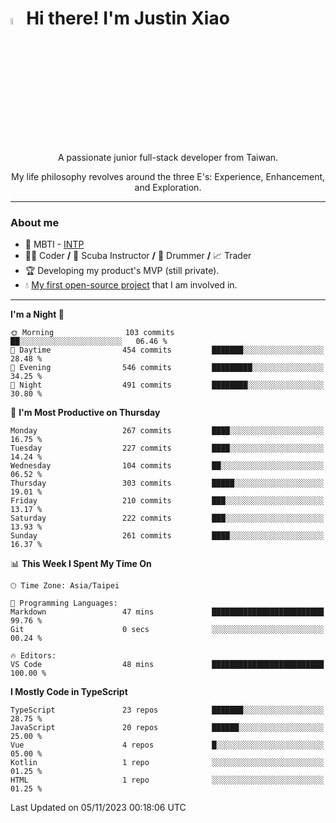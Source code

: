 # <img src="https://media.giphy.com/media/hvRJCLFzcasrR4ia7z/giphy.gif" width="5%">Hi there! I'm Justin Xiao
<p align="center">A passionate junior full-stack developer from Taiwan.  </p>
<p align="center">My life philosophy revolves around the three E's: Experience, Enhancement, and Exploration.</p>

---
### About me
- 👀 MBTI - [INTP](https://www.16personalities.com/intp-personality)
- 👨‍💻 Coder **/** 🤿 Scuba Instructor **/** 🥁 Drummer **/** 📈 Trader
- 🏆 Developing my product's MVP (still private).
- 💧 [My first open-source project](https://github.com/Game-as-a-Service/Game-Lobby-Web) that I am involved in.

---
<!--START_SECTION:waka-->
**I'm a Night 🦉** 

```text
🌞 Morning                103 commits         ██░░░░░░░░░░░░░░░░░░░░░░░   06.46 % 
🌆 Daytime                454 commits         ███████░░░░░░░░░░░░░░░░░░   28.48 % 
🌃 Evening                546 commits         █████████░░░░░░░░░░░░░░░░   34.25 % 
🌙 Night                  491 commits         ████████░░░░░░░░░░░░░░░░░   30.80 % 
```
📅 **I'm Most Productive on Thursday** 

```text
Monday                   267 commits         ████░░░░░░░░░░░░░░░░░░░░░   16.75 % 
Tuesday                  227 commits         ████░░░░░░░░░░░░░░░░░░░░░   14.24 % 
Wednesday                104 commits         ██░░░░░░░░░░░░░░░░░░░░░░░   06.52 % 
Thursday                 303 commits         █████░░░░░░░░░░░░░░░░░░░░   19.01 % 
Friday                   210 commits         ███░░░░░░░░░░░░░░░░░░░░░░   13.17 % 
Saturday                 222 commits         ███░░░░░░░░░░░░░░░░░░░░░░   13.93 % 
Sunday                   261 commits         ████░░░░░░░░░░░░░░░░░░░░░   16.37 % 
```


📊 **This Week I Spent My Time On** 

```text
🕑︎ Time Zone: Asia/Taipei

💬 Programming Languages: 
Markdown                 47 mins             █████████████████████████   99.76 % 
Git                      0 secs              ░░░░░░░░░░░░░░░░░░░░░░░░░   00.24 % 

🔥 Editors: 
VS Code                  48 mins             █████████████████████████   100.00 % 
```

**I Mostly Code in TypeScript** 

```text
TypeScript               23 repos            ███████░░░░░░░░░░░░░░░░░░   28.75 % 
JavaScript               20 repos            ██████░░░░░░░░░░░░░░░░░░░   25.00 % 
Vue                      4 repos             █░░░░░░░░░░░░░░░░░░░░░░░░   05.00 % 
Kotlin                   1 repo              ░░░░░░░░░░░░░░░░░░░░░░░░░   01.25 % 
HTML                     1 repo              ░░░░░░░░░░░░░░░░░░░░░░░░░   01.25 % 
```




 Last Updated on 05/11/2023 00:18:06 UTC
<!--END_SECTION:waka-->
